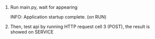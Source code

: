 1. Run main.py, wait for appearing

   INFO:     Application startup complete. (on RUN)


3. Then, test api by running HTTP request cell 3 (POST), the result is showed on SERVICE

